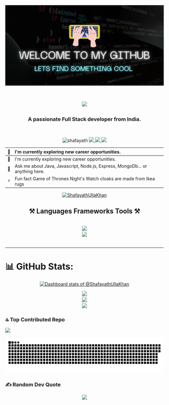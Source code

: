 <div align="center" style="background-color: #222;">
<img   src="./newGif.gif" alt="my-gif" />
</div>

<h1 align="center">
    <img src="https://readme-typing-svg.herokuapp.com?font=Jersey+15&size=40&pause=1000&color=E924EF¢er=true&random=false&width=450&lines=Hii+%F0%9F%91%8B+I'+m+Shafayath+Ulla+Khan" />
</h1>
<h3 align="center">A passionate Full Stack developer from India.</h3>

<br/>

<p align="center">
    <img src="https://komarev.com/ghpvc/?username=ShafayathUllaKhan&label=Profile%20views&color=503096&style=for-the-badge" alt="shafayath" />
  <a href="" target="_blank">
    <img src="https://img.shields.io/badge/Portfolio-blue?style=for-the-badge&logo=superuser&logoColor=ffffff&labelColor=gray&color=E924EF" target="_blank" />
  </a>
<a href="mailto:shafayathullakhan1998@gmail.com">
    <img src="https://img.shields.io/badge/Gmail-333333?style=for-the-badge&logo=gmail&logoColor=red" />
  </a>

    
  <a href="[https://www.linkedin.com/in/abhijeet-kumar-39800320b/](https://www.linkedin.com/in/shafayathulla-khan/)" target="_blank">
    <img src="https://img.shields.io/badge/LinkedIn-333333?style=for-the-badge&label=in&labelColor=0077B5" target="_blank" />
  </a>
</p>


<div align="center">
    
| 🔭 | I'm currently exploring new career opportunities. |
| :--------| :------------------------- |
| 🌱 | I'm currently exploring new career opportunities. |
| 💬 | Ask me about Java, Javascript, Node.js, Express, MongoDb... or anything here. |
| ⚡ | Fun fact Game of Thrones Night's Watch cloaks are made from Ikea rugs |

 </div>
 
<p align="center"> <a href="https://github.com/ryo-ma/github-profile-trophy"><img src="https://github-profile-trophy.vercel.app/?username=ShafayathUllaKhan&theme=radical" alt="ShafayathUllaKhan" /></a> </p>

 
<h2 align="center">⚒ Languages Frameworks Tools ⚒</h2>
<br/>
<div align="center">
    <img src="https://skillicons.dev/icons?i=html,css,bootstrap,vscode,github,tailwind,git,postman"/><br>
    <img src="https://skillicons.dev/icons?i=javascript,react,redux,nodejs,express,mongodb,firebase,java,sass" /><br>
</div>

<br/>

<hr/>

# 📊 GitHub Stats:
<!-- Copy-paste in your Readme.md file -->

<!-- Copy-paste in your Readme.md file -->
<div align="center">
<a href="https://next.ossinsight.io/widgets/official/compose-user-dashboard-stats?user_id=119639453" target="_blank" style="display: block" align="center">
  <picture>
    <source media="(prefers-color-scheme: dark)" srcset="https://next.ossinsight.io/widgets/official/compose-user-dashboard-stats/thumbnail.png?user_id=119639453&image_size=auto&color_scheme=dark" width="771" height="auto">
    <img alt="Dashboard stats of @ShafayathUllaKhan" src="https://next.ossinsight.io/widgets/official/compose-user-dashboard-stats/thumbnail.png?user_id=119639453&image_size=auto&color_scheme=light" width="771" height="auto">
  </picture>
</a>
</div>

<!-- Made with [OSS Insight](https://ossinsight.io/) -->

<!-- Made with [OSS Insight](https://ossinsight.io/) -->
<p align="center">
     <img src="https://github-readme-streak-stats.herokuapp.com/?user=ShafayathUllaKhan&theme=synthwave&hide_border=false"/><br/>
    <img src="https://github-readme-stats.vercel.app/api?username=ShafayathUllaKhan&theme=synthwave&show_icons=true&locale=en"/><br/>
     <img src="https://github-readme-stats.vercel.app/api/top-langs/?username=ShafayathUllaKhan&theme=synthwave&hide_border=false&include_all_commits=true&count_private=true&layout=compact"/>
</p>

### 🔝 Top Contributed Repo
<p>
    <img src="https://github-contributor-stats.vercel.app/api?username=ShafayathUllaKhan&limit=5&theme=synthwave&combine_all_yearly_contributions=true"/>
</p>

<p align="center">
 <img width="1000" src="github-snake.svg" alt="snake"/>
</p>

### ✍️ Random Dev Quote
<p align="center">
    <img src="https://quotes-github-readme.vercel.app/api?type=horizontal&theme=radical"/>
</p>

###


